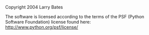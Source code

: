 Copyright 2004 Larry Bates

The software is licensed according to the terms of the PSF (Python Software Foundation) license found here: http://www.python.org/psf/license/
